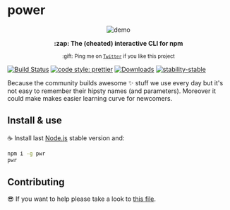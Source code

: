 # power

<div align="center">
	<p>
        <img src="https://raw.githubusercontent.com/jesusprubio/pwr/master/artifacts/demo.gif" alt="demo">
	</p>
    <p><b>:zap: The (cheated) interactive CLI for npm</b></p>
	<p>
		<sub>:gift: Ping me on <a href="https://twitter.com/FreestyleEng"><code>Twitter</code></a> if you like this project</sub>
	</p>
</div>

[![Build Status](https://travis-ci.org/jesusprubio/pwr.svg?branch=master)](https://travis-ci.org/jesusprubio/pwr)
[![code style: prettier](https://img.shields.io/badge/code_style-prettier-ff69b4.svg?style=flat-square)](https://github.com/prettier/prettier)
[![Downloads](https://img.shields.io/npm/dm/pwr.svg)](https://npmjs.com/pwr)
[![stability-stable](https://img.shields.io/badge/stability-stable-green.svg)](https://github.com/emersion/stability-badges#stable)

Because the community builds awesome :sparkles: stuff we use every day but it's not easy to remember their hipsty names (and parameters). Moreover it could make makes easier learning curve for newcomers.

## Install & use
:coffee: Install last [Node.js](https://nodejs.org/download) stable version and:

```sh
npm i -g pwr
pwr
```

## Contributing
:sunglasses: If you want to help please take a look to [this file](.github/CONTRIBUTING.md).
